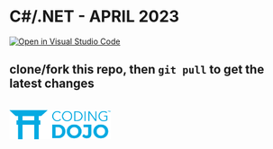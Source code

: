 # C#/.NET - APRIL 2023

[![Open in Visual Studio Code](https://img.shields.io/badge/open%20in%20vscode-blue??style=for-the-badge&logo=visualstudiocode)](https://open.vscode.dev//Dalihamrouni/python_ft_jan_2023)


## clone/fork this repo, then `git pull` to get the latest changes

<br/>

<img src="https://github.com/Dalihamrouni/git_assets/blob/1d218fe43c3f241a90113a462c3f890fe59c172e/CD_Horizontal_Logo_Blue.png" alt="Coding Dojo Logo" width="180">

<br/>
